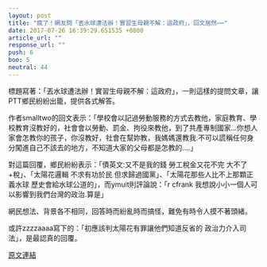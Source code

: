 ```yaml
---
layout: post
title: "瘋了！網友問「丟水球遭法辦！實習生母親不解：這政府」，回文居然⋯⋯"
date: 2017-07-26 16:39:29.651535 +0800
article_url: ""
response_url: ""
push: 6
boo: 5
neutral: 44
---
```


標題寫著：「丟水球遭法辦！實習生母親不解：這政府」，一則這樣的提問文章，讓PTT鄉民紛紛出籠，提供各式解答。

作者smalltwo的回文表示：「學校會以記過勞動服務的方式去教他，家庭教育、學校教育沒教好的，社會會以勞動、罰金、拘役來教他，到了共產專制國家...你想人家會怎教你的孩子，你沒教好，社會在幫妳教，我媽媽還教我.不可以謊稱任何身分闖進自己不該去的地方，不知道大家的父母都是怎教的....」

對這篇回覆，鄉民紛紛表示：「債英文:又不是我的錢 勞工稅金又花不完 大不了+稅」、「太陽花邏輯 不求有功於民 但求歸過國黨」、「太陽花那些人比不上那顆正義水球 歷史會給水球公道的」，而ymuit則評論說：「r cfrank 我想說小小一個人可以影響到我們台灣的政治.算是」

網民想法、背景各不相同，回答時而紛亂時而搞怪，難免有時令人摸不著頭緒。

或許zzzzaaaa寫下的：「初應該判太陽花有罪讓他們知道反省的 政治力介入司法」，是最認真的回覆。

<a href = "https://www.ptt.cc/bbs/Gossiping/M.1501049286.A.D9D.html">原文連結</a>

